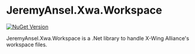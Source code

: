 # JeremyAnsel.Xwa.Workspace

[![NuGet Version](https://buildstats.info/nuget/JeremyAnsel.Xwa.Workspace)](https://www.nuget.org/packages/JeremyAnsel.Xwa.Workspace)

JeremyAnsel.Xwa.Workspace is a .Net library to handle X-Wing Alliance's workspace files.
